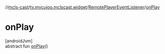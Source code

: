 //[mcls-cast](../../../index.md)/[tv.mycujoo.mclscast.widget](../index.md)/[RemotePlayerEventListener](index.md)/[onPlay](on-play.md)

# onPlay

[androidJvm]\
abstract fun [onPlay](on-play.md)()
